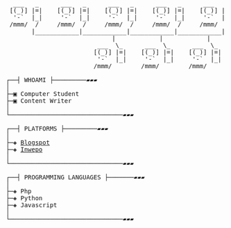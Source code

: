 <pre>

  ___   _      ___   _      ___   _      ___   _      ___   _
 [(_)] |=|    [(_)] |=|    [(_)] |=|    [(_)] |=|    [(_)] |=|
  '-`  |_|     '-`  |_|     '-`  |_|     '-`  |_|     '-`  |_|
 /mmm/  /     /mmm/  /     /mmm/  /     /mmm/  /     /mmm/  /
       |____________|____________|____________|____________|
                             |            |            |
                         ___  \_      ___  \_      ___  \_
                        [(_)] |=|    [(_)] |=|    [(_)] |=|
                         '-`  |_|     '-`  |_|     '-`  |_|
                        /mmm/        /mmm/        /mmm/

┌──┤ WHOAMI ├─────────▰▰▰
│
├─▣ Computer Student
├─▣ Content Writer
│
└───────────────────────────────▰▰▰

┌──┤ PLATFORMS ├─────────▰▰▰
│
├─◈ <a href="https://gumayuntech.blogspot.com/">Blogspot</a>
├─◈ <a href="https://inwepo.co/author/galih-anggoro-prasetya/">Inwepo</a>
│
└───────────────────────────────▰▰▰

┌──┤ PROGRAMMING LANGUAGES ├───────▰▰▰
│
├─◈ Php
├─◈ Python
├─◈ Javascript
│
└───────────────────────────────▰▰▰
</pre>
